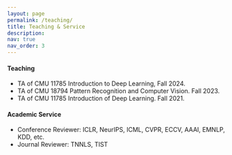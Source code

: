 ```yaml
---
layout: page
permalink: /teaching/
title: Teaching & Service
description: 
nav: true
nav_order: 3
---
```

#### Teaching

* TA of CMU 11785 Introduction to Deep Learning, Fall 2024.
* TA of CMU 18794 Pattern Recognition and Computer Vision. Fall 2023.
* TA of CMU 11785 Introduction of Deep Learning. Fall 2021.

#### Academic Service

* Conference Reviewer: ICLR, NeurIPS, ICML, CVPR, ECCV, AAAI, EMNLP, KDD, etc.
* Journal Reviewer: TNNLS, TIST
